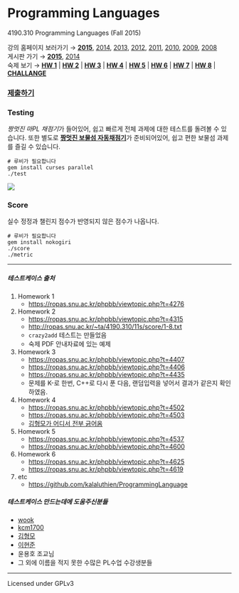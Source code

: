 Programming Languages
========
4190.310 Programming Languages (Fall 2015)

강의 홈페이지 보러가기 &rarr; **[2015][hw15]**, [2014][hw14], [2013][hw13], [2012][hw12], [2011][hw11], [2010][hw10], [2009][hw09], [2008][hw08]
<br>
게시판 가기 &rarr;
**[2015][bb15]**, [2014][bb14]
<br>
숙제 보기 &rarr;
**[HW 1](http://ropas.snu.ac.kr/~kwang/4190.310/15/hw1.pdf)** |
**[HW 2](http://ropas.snu.ac.kr/~kwang/4190.310/15/hw2.pdf)** |
**[HW 3](http://ropas.snu.ac.kr/~kwang/4190.310/15/hw3.pdf)** |
**[HW 4](http://ropas.snu.ac.kr/~kwang/4190.310/15/hw4.pdf)** |
**[HW 5](http://ropas.snu.ac.kr/~kwang/4190.310/15/hw5.pdf)** |
**[HW 6](http://ropas.snu.ac.kr/~kwang/4190.310/15/hw6.pdf)** |
**[HW 7](http://ropas.snu.ac.kr/~kwang/4190.310/15/hw7.pdf)** |
**[HW 8](http://ropas.snu.ac.kr/~kwang/4190.310/15/hw8.pdf)** |
**[CHALLANGE](http://ropas.snu.ac.kr/~kwang/4190.310/15/challenge.pdf)**

### **[제출하기](http://ropas.snu.ac.kr/~ta/4190.310/15/submit/index.pl)**

[hw15]: http://ropas.snu.ac.kr/~kwang/4190.310/15/#숙제%20Homeworks
[hw14]: http://ropas.snu.ac.kr/~kwang/4190.310/14/#숙제%20Homeworks
[hw13]: http://ropas.snu.ac.kr/~kwang/4190.310/13/#숙제%20Homeworks
[hw12]: http://ropas.snu.ac.kr/~kwang/4190.310/12/#숙제%20Homeworks
[hw11]: http://ropas.snu.ac.kr/~kwang/4190.310/11/#숙제%20Homeworks
[hw10]: http://ropas.snu.ac.kr/~kwang/4190.310/10/#숙제%20Homeworks
[hw09]: http://ropas.snu.ac.kr/~kwang/4190.310/09/#숙제%20Homeworks
[hw08]: http://ropas.snu.ac.kr/~kwang/4190.310/08/#숙제%20Homeworks
[bb15]: https://ropas.snu.ac.kr/phpbb/viewforum.php?f=37
[bb14]: https://ropas.snu.ac.kr/phpbb/viewforum.php?f=34

### Testing
*짱멋진 마PL 채점기*가 들어있어, 쉽고 빠르게 전체 과제에 대한 테스트를 돌려볼 수
있습니다. 또한 별도로 [**짱멋진 보물섬 자동채점기**](hw4)가 준비되어있어, 쉽고
편한 보물섬 과제를 즐길 수 있습니다.
```console
# 루비가 필요합니다
gem install curses parallel
./test
```
![](http://i.imgur.com/DmbNvZj.gif)

### Score
실수 정정과 챌린지 점수가 반영되지 않은 점수가 나옵니다.
```console
# 루비가 필요합니다
gem install nokogiri
./score
./metric
```

--------

##### 테스트케이스 출처
1.  Homework 1
    * https://ropas.snu.ac.kr/phpbb/viewtopic.php?t=4276
1.  Homework 2
    * https://ropas.snu.ac.kr/phpbb/viewtopic.php?t=4315
    * http://ropas.snu.ac.kr/~ta/4190.310/11s/score/1-8.txt
    * `crazy2add` 테스트는 만들었음
    * 숙제 PDF 안내자료에 있는 예제
1.  Homework 3
    * https://ropas.snu.ac.kr/phpbb/viewtopic.php?t=4407
    * https://ropas.snu.ac.kr/phpbb/viewtopic.php?t=4406
    * https://ropas.snu.ac.kr/phpbb/viewtopic.php?t=4435
    * 문제를 K-로 한번, C++로 다시 푼 다음, 랜덤입력을 넣어서 결과가 같은지 확인하였음.
1.  Homework 4
    * https://ropas.snu.ac.kr/phpbb/viewtopic.php?t=4502
    * https://ropas.snu.ac.kr/phpbb/viewtopic.php?t=4503
    * [김형모가 어디서 전부 긁어옴](https://ropas.snu.ac.kr/phpbb/viewtopic.php?t=5098&sid=2189607eb496b4162c01f4a2fb7599b0)
1.  Homework 5
    * https://ropas.snu.ac.kr/phpbb/viewtopic.php?t=4537
    * https://ropas.snu.ac.kr/phpbb/viewtopic.php?t=4600
1.  Homework 6
    * https://ropas.snu.ac.kr/phpbb/viewtopic.php?t=4625
    * https://ropas.snu.ac.kr/phpbb/viewtopic.php?t=4619
1.  etc
    * https://github.com/kalaluthien/ProgrammingLanguage

##### 테스트케이스 만드는데에 도움주신분들
* [wook](https://github.com/wookayin)
* [kcm1700](https://github.com/kcm1700)
* [김형모](https://github.com/kalaluthien)
* [이현준](https://github.com/guswns0528)
* 윤용호 조교님
* 그 외에 이름을 적지 못한 수많은 PL수업 수강생분들

--------

Licensed under GPLv3
